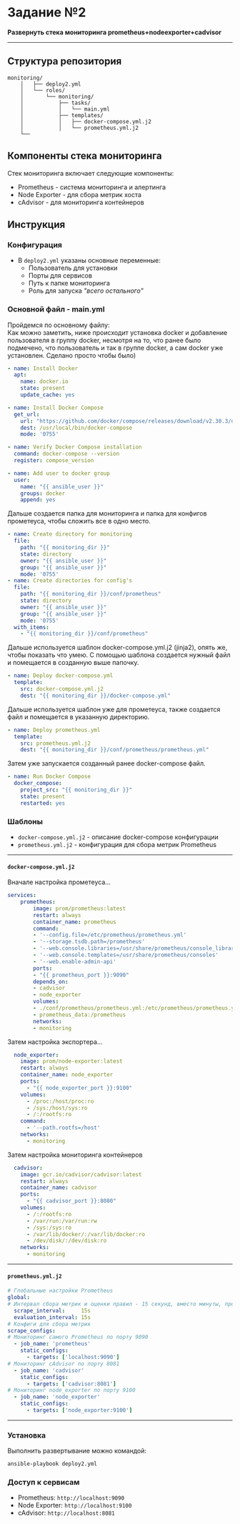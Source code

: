 # Задание №2

**Развернуть стека мониторинга prometheus+nodeexporter+cadvisor**

---

## Структура репозитория
```
monitoring/
    │   ├── deploy2.yml
    │   └── roles/
    │       └── monitoring/
    │           ├── tasks/
    │           │   └── main.yml
    │           ├── templates/
    │           │   ├── docker-compose.yml.j2
    │           │   └── prometheus.yml.j2
    └── 
```
## Компоненты стека мониторинга
Стек мониторинга включает следующие компоненты:
* Prometheus - система мониторинга и алертинга
* Node Exporter - для сбора метрик хоста
* cAdvisor - для мониторинга контейнеров

## Инструкция
### Конфигурация
* В `deploy2.yml` указаны основные переменные:
  - Пользователь для установки
  - Порты для сервисов
  - Путь к папке мониторинга
  - Роль для запуска _"всего остального"_

### Основной файл - main.yml
Пройдемся по основному файлу:  
Как можно заметить, ниже происходит установка docker и добавление пользователя в группу docker, несмотря на то, что ранее было подмечено, что пользователь и так в группе docker, а сам docker уже установлен. Сделано просто чтобы было)
``` yaml
- name: Install Docker
  apt:
    name: docker.io
    state: present
    update_cache: yes

- name: Install Docker Compose
  get_url:
    url: "https://github.com/docker/compose/releases/download/v2.30.3/docker-compose-linux-{{ ansible_architecture }}"
    dest: /usr/local/bin/docker-compose
    mode: '0755'

- name: Verify Docker Compose installation
  command: docker-compose --version
  register: compose_version

- name: Add user to docker group
  user:
    name: "{{ ansible_user }}"
    groups: docker
    append: yes
```
Дальше создается папка для мониторинга и папка для конфигов прометеуса, чтобы сложить все в одно место.
``` yaml
- name: Create directory for monitoring
  file:
    path: "{{ monitoring_dir }}"
    state: directory
    owner: "{{ ansible_user }}"
    group: "{{ ansible_user }}"
    mode: '0755'
- name: Create directories for config's
  file:
    path: "{{ monitoring_dir }}/conf/prometheus"
    state: directory
    owner: "{{ ansible_user }}"
    group: "{{ ansible_user }}"
    mode: '0755'
  with_items:
    - "{{ monitoring_dir }}/conf/prometheus"
```
Дальше используется шаблон docker-compose.yml.j2 (jinja2), опять же, чтобы показать что умею. С помощью шаблона создается нужный файл и помещается в созданную выше папочку.
``` yaml
- name: Deploy docker-compose.yml
  template:
    src: docker-compose.yml.j2
    dest: "{{ monitoring_dir }}/docker-compose.yml"
```
Дальше используется шаблон уже для прометеуса, также создается файл и помещается в указанную директорию.
```yaml
- name: Deploy prometheus.yml
  template:
    src: prometheus.yml.j2
    dest: "{{ monitoring_dir }}/conf/prometheus/prometheus.yml"
```
Затем уже запускается созданный ранее docker-compose файл.
``` yaml
- name: Run Docker Compose
  docker_compose:
    project_src: "{{ monitoring_dir }}"
    state: present
    restarted: yes
```

### Шаблоны
* `docker-compose.yml.j2` - описание docker-compose конфигурации
* `prometheus.yml.j2` - конфигурация для сбора метрик Prometheus

____
#### `docker-compose.yml.j2`
Вначале настройка прометеуса...
``` yaml
services:
    prometheus:
        image: prom/prometheus:latest
        restart: always
        container_name: prometheus
        command:
        - '--config.file=/etc/prometheus/prometheus.yml'
        - '--storage.tsdb.path=/prometheus'
        - '--web.console.libraries=/usr/share/prometheus/console_libraries'
        - '--web.console.templates=/usr/share/prometheus/consoles'
        - '--web.enable-admin-api'
        ports:
        - "{{ prometheus_port }}:9090"
        depends_on:
        - cadvisor
        - node_exporter
        volumes:
        - ./conf/prometheus/prometheus.yml:/etc/prometheus/prometheus.yml
        - prometheus_data:/prometheus
        networks:
        - monitoring
```
Затем настройка экспортера...
``` yaml 
  node_exporter:
    image: prom/node-exporter:latest
    restart: always
    container_name: node_exporter
    ports:
      - "{{ node_exporter_port }}:9100"
    volumes:
      - /proc:/host/proc:ro
      - /sys:/host/sys:ro
      - /:/rootfs:ro
    command:
      - '--path.rootfs=/host'
    networks:
      - monitoring
```
Затем настройка мониторинга контейнеров
``` yaml
  cadvisor:
    image: gcr.io/cadvisor/cadvisor:latest
    restart: always
    container_name: cadvisor
    ports:
      - "{{ cadvisor_port }}:8080"
    volumes:
      - /:/rootfs:ro
      - /var/run:/var/run:rw
      - /sys:/sys:ro
      - /var/lib/docker/:/var/lib/docker:ro
      - /dev/disk/:/dev/disk:ro
    networks:
      - monitoring
```
____
#### `prometheus.yml.j2`
```yaml
# Глобальные настройки Prometheus
global:
# Интервал сбора метрик и оценки правил - 15 секунд, вместо минуты, просто потому что в примере было 15 секунд, ни на что особо в данном примере не влияет
  scrape_interval:     15s
  evaluation_interval: 15s
# Конфиги для сбора метрик
scrape_configs:
# Мониторинг самого Prometheus по порту 9090
  - job_name: 'prometheus'
    static_configs:
      - targets: ['localhost:9090']
# Мониторинг cAdvisor по порту 8081
  - job_name: 'cadvisor'
    static_configs:
      - targets: ['cadvisor:8081']
# Мониторинг node_exporter по порту 9100
  - job_name: 'node_exporter'
    static_configs:
      - targets: ['node_exporter:9100']
```
____


### Установка

Выполнить развертывание можно командой:

```bash
ansible-playbook deploy2.yml
```

### Доступ к сервисам

* Prometheus: `http://localhost:9090`
* Node Exporter: `http://localhost:9100`
* cAdvisor: `http://localhost:8081`
